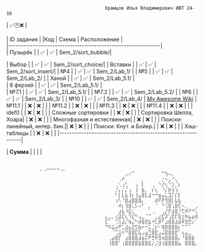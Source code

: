                                         Храмцов Илья Владимирович ИВТ 24-1б
  | ✅🕐❌ |

  | ID задания |		 	|Код | Схема | Расположение |                                                  
  |--------------------------------------------------------------|  
  | Пузырёк |	 	 	| ✅ | ✅ | Sem_2/sort_bubble/|   
  
  | Выбор |  	 	 	| ✅ | ✅ | Sem_2/sort_choice/|
  | Вставки |	 	 	| ✅ | ✅ | Sem_2/sort_insert/|
  | №4 |  	 	 	| ✅ | ✅ | Sem_2/Lab_1/      |
  | №5 |  	 	 	| ✅ | ✅ | Sem_2/Lab_2/      |
  | Ханой |  	 	 	| ✅ | ✅ | Sem_2/Lab_5.1/    |          
  | 8 ферзей | 	 	 	| ✅ | ✅ | Sem_2/Lab_5.1/    |		  
  | №7.1 | 	 	 	| ✅ | ✅ | Sem_2/Lab_5.1/    |
  | №7.2 | 		 	| ✅ | ✅ | Sem_2/Lab_5.2/    |
  | №6 |  	  	 	| ✅ | ✅ | Sem_2/Lab_3/      |
  | №10 | 		 	| ✅ | ✅ | Sem_2/Lab_4/      | 	[My Awesome Wiki](https://github.com/hivaily/Labs_PSTU_2024/tree/main/Sem_2/Lab_1)
  | №11.1 |		 	| ❌ | ❌ |                   |
  | №11.2 |		 	| ❌ | ❌ |                   |
  | №11.3 |		 	| ❌ | ❌ |                   |
  | №11.4 | 		 	| ❌ | ❌ |                   |
  | idef0 | 	 	 	| ❌ | ❌ |                   |
  | Сложные сортировки |   	| ❌ | ❌ |                   |
  | Сортировка Шелла, Хоара|  	| ❌ | ❌ |                   |
  | Многофазная и естественная|  	| ❌ | ❌ |                   |
  | Поиски: линейный, интер. бин.|| ❌ | ❌ |                   |
  | Поиски: Кнут. и Бойер.|  	| ❌ | ❌ |                   |
  | Хэш-таблицы |  		| ❌ | ❌ |                   |
  |--------------------------------------------------------------|

  | **Сумма** |  		 	|  |  |

                  
                                          ⠀⠀⠀⠀⠀⠀⠀⠀⠀⠀⡀⢀⠤⠤⠤⠤⢀⡀⠀⠀⠀⠀⠀⠀⠀⠀⠀⠀
                                        ⠀⠀⠀⠀⠀⠀⡠⠔⠉⠀⠀⠀⠀⠀⠀⠀⠀⠉⢳⠤⡀⠀⠀⠀⠀⠀⠀⠀
                                        ⠀⠀⠀⠀⢀⠞⠀⠀⠀⠀⠀⡀⠀⠀⠀⠀⠀⡐⠢⣀⠘⢄⠀⠀⠀⠀⠀⠀
                                        ⠀⠀⠀⢀⢂⢠⢃⠀⠀⢠⠀⡇⠀⠀⢀⠀⠑⡜⢆⠑⡱⡈⡆⠀⠀⠀⠀⠀
                                        ⠀⠀⠀⡘⡄⡌⡌⢠⠀⢸⠀⣷⡀⠀⡎⢆⠀⠘⡌⡷⢵⢱⠀⠀⠀⠀⠀⠀
                                        ⠀⠀⠀⠃⡇⣇⣧⢸⡆⢸⣤⣿⣇⣼⠒⠚⣶⣤⣅⣹⡍⡎⡇⠀⠀⠀⠀⠀
                                        ⠀⠀⠀⢰⠣⠘⣿⣴⣿⣿⣿⡄⠀⠀⠀⡾⠟⡟⢻⣿⡇⣧⣧⠀⠀⠀⠀⠀
                                        ⠀⠀⠀⠀⠾⡆⢹⣿⢅⡣⠤⠃⠀⡀⠀⠈⠀⠑⢩⣿⢡⣿⢏⠢⡀⠀⠀⢀
                                        ⠀⠀⠀⠀⣰⣧⠸⣯⣂⠀⠀⠀⠀⠁⢀⠀⠀⢀⡜⡟⣼⣿⡘⢏⠾⠝⠚⢅
                                        ⣄⣀⡀⢔⣽⣏⢆⠹⣎⠓⢤⣀⠈⠉⠀⣀⣔⣏⡽⢡⣟⡏⣯⣒⠷⣦⣴⢾
                                        ⣏⠁⠀⢉⢕⣼⡌⢷⣌⠓⡾⣿⣟⣧⠺⣃⡿⠋⣰⣿⣿⣼⣾⠿⣻⣛⡢⠁
                                        ⠙⠯⣭⡴⠟⣁⣼⣦⣝⣫⣷⠖⠒⣅⣈⡖⠂⢿⣿⣿⣿⣿⡆⠉⠉⠁⠀⠀
                                        ⠀⠀⠈⢉⣭⠖⠙⣿⣿⣏⣧⣠⣴⣙⣿⣟⣠⣬⣿⣿⣿⣟⠁⢦⣤⣀⠀⠀
                                        ⠀⢀⣴⣿⡏⠀⣰⣿⣿⣿⣼⣶⡭⠟⣛⠿⣻⢶⣿⣿⣿⣿⡄⠘⣿⣿⣷⠀
                                        ⠀⢸⣿⣿⠁⢰⣿⣿⣿⣿⣷⣿⣿⣯⡔⡨⣺⢲⣿⣿⣿⣿⣦⠀⣿⣿⣿⡄

